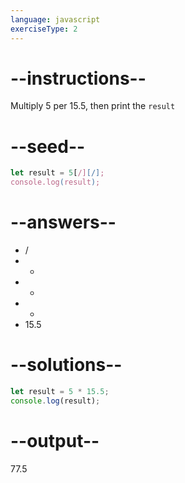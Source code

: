 ```yaml
---
language: javascript
exerciseType: 2
---
```


# --instructions--

Multiply 5 per 15.5, then print the `result`

# --seed--

```javascript
let result = 5[/][/];
console.log(result);
```

# --answers--

-  / 
-  - 
-  + 
-  * 
- 15.5

# --solutions--

```javascript
let result = 5 * 15.5;
console.log(result);
```

# --output--

77.5
